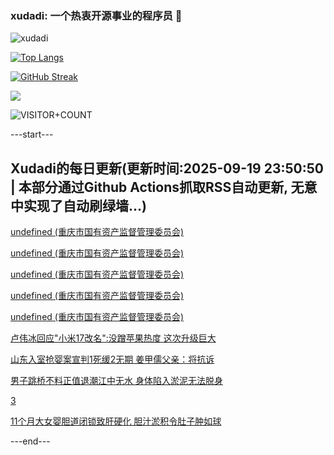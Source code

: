 ### xudadi: 一个热衷开源事业的程序员 👋

![xudadi](https://github-readme-stats-git-masterorgs-github-readme-stats-team.vercel.app/api?username=xudadi)

[![Top Langs](https://github-readme-stats.vercel.app/api/top-langs/?username=xudadi)](https://github.com/anuraghazra/github-readme-stats)

[![GitHub Streak](https://streak-stats.demolab.com?user=xudadi&locale=zh_Hans)](https://git.io/streak-stats)

![](https://raw.githubusercontent.com/xudadi/xudadi/main/assets/github-contribution-grid-snake.svg)

![VISITOR+COUNT](https://komarev.com/ghpvc/?username=xudadi&label=VISITOR+COUNT)


---start---

## Xudadi的每日更新(更新时间:2025-09-19 23:50:50 | 本部分通过Github Actions抓取RSS自动更新, 无意中实现了自动刷绿墙...)

[undefined (重庆市国有资产监督管理委员会)](https://dadilab.github.io/feeds/all.xml)

[undefined (重庆市国有资产监督管理委员会)](https://dadilab.github.io/feeds/all.xml)

[undefined (重庆市国有资产监督管理委员会)](https://dadilab.github.io/feeds/all.xml)

[undefined (重庆市国有资产监督管理委员会)](https://dadilab.github.io/feeds/all.xml)

[undefined (重庆市国有资产监督管理委员会)](https://dadilab.github.io/feeds/all.xml)

[卢伟冰回应"小米17改名":没蹭苹果热度 这次升级巨大](https://m.163.com/news/article/K9RI134B053469LG.html)

[山东入室抢婴案宣判1死缓2无期 姜甲儒父亲：将抗诉](https://m.163.com/news/article/K9RD5F2O0514D3UH.html)

[男子跳桥不料正值退潮江中无水 身体陷入淤泥无法脱身](https://m.163.com/news/article/K9R991G60530JPVV.html)

[3](https://m.163.com/touch/news/sub/domestic)

[11个月大女婴胆道闭锁致肝硬化 胆汁淤积令肚子肿如球](https://m.163.com/news/article/K9QSTOF1051492T3.html)

---end---
